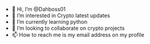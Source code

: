 - 👋 Hi, I’m @Dahboss01
- 👀 I’m interested in Crypto latest updates 
- 🌱 I’m currently learning python 
- 💞️ I’m looking to collaborate on crypto projects 
- 📫 How to reach me is my email address on my profile 

<!---
Dahboss01/Dahboss01 is a ✨ special ✨ repository because its `README.md` (this file) appears on your GitHub profile.
You can click the Preview link to take a look at your changes.
--->
